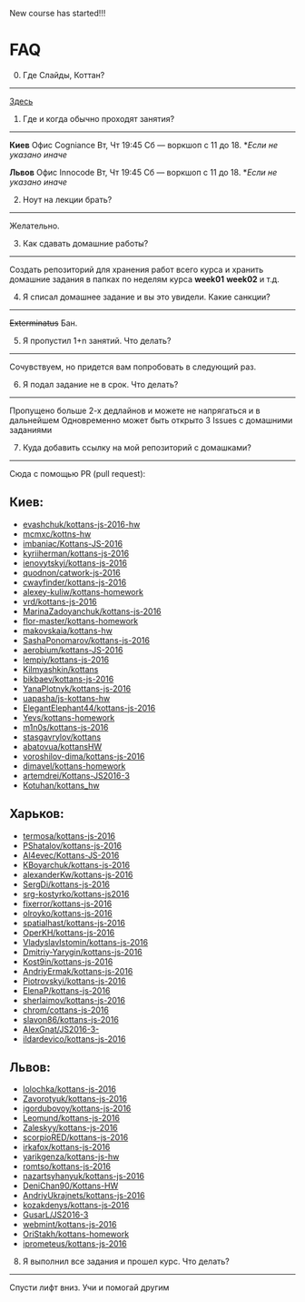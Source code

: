 New course has started!!!

FAQ
=======

0. Где Слайды, Коттан?
--------------
[Здесь](http://kottans.org/js-slides/)

1. Где и когда обычно проходят занятия?
-----------------------
**Киев**
Офис Cogniance
Вт, Чт 19:45
Сб &mdash; воркшоп с 11 до 18. **Если не указано иначе*

**Львов**
Офис Innocode
Вт, Чт 19:45
Сб &mdash; воркшоп с 11 до 18. **Если не указано иначе*

2. Ноут на лекции брать?
------------------
Желательно.

3. Как сдавать домашние работы?
-------------------
Создать репозиторий для хранения работ всего курса и хранить домашние задания в папках по неделям курса
**week01** **week02** и т.д.

4. Я списал домашнее задание и вы это увидели. Какие санкции?
--------------
~~Exterminatus~~ Бан.

5. Я пропустил 1+n занятий. Что делать?
-------------------------------------
Сочувствуем, но придется вам попробовать в следующий раз.

6. Я подал задание не в срок. Что делать?
------------------
 Пропущено больше 2-х дедлайнов и можете не напрягаться и в дальнейшем
 Одновременно может быть открыто 3 Issues с домашними заданиями

7. Куда добавить ссылку на мой репозиторий с домашками?
--------------
Сюда с помощью PR (pull request):

## Киев:
+ [evashchuk/kottans-js-2016-hw](https://github.com/evashchuk/kottans-js-2016-hw.git)
+ [mcmxc/kottns-hw](https://github.com/mcmxc/kottns-hw.git)
+ [imbaniac/Kottans-JS-2016](https://github.com/imbaniac/Kottans-JS-2016)
+ [kyriiherman/kottans-js-2016](https://github.com/kyriiherman/kottans-js-2016.git)
+ [ienovytskyi/kottans-js-2016](https://github.com/ienovytskyi/kottans-js-2016.git)
+ [quodnon/catwork-js-2016](https://github.com/quodnon/catwork-js-2016.git)
+ [cwayfinder/kottans-js-2016](https://github.com/cwayfinder/kottans-js-2016)
+ [alexey-kuliw/kottans-homework](https://github.com/alexey-kuliw/kottans-homework.git)
+ [vrd/kottans-js-2016](https://github.com/vrd/kottans-js-2016.git)
+ [MarinaZadoyanchuk/kottans-js-2016](https://github.com/MarinaZadoyanchuk/kottans-js-2016.git)
+ [flor-master/kottans-homework](https://github.com/flor-master/kottans-homework.git)
+ [makovskaia/kottans-hw](https://github.com/makovskaia/kottans-hw.git)
+ [SashaPonomarov/kottans-js-2016](https://github.com/SashaPonomarov/kottans-js-2016.git)
+ [aerobium/kottans-JS-2016](https://github.com/aerobium/kottans-JS-2016)
+ [lempiy/kottans-js-2016](https://github.com/lempiy/kottans-js-2016.git)
+ [Kilmyashkin/kottans](https://github.com/Kilmyashkin/kottans)
+ [bikbaev/kottans-js-2016](https://github.com/bikbaev/kottans-js-2016.git)
+ [YanaPlotnyk/kottans-js-2016](https://github.com/YanaPlotnyk/kottans-js-2016.git)
+ [uapasha/js-kottans-hw](https://github.com/uapasha/js-kottans-hw)
+ [ElegantElephant44/kottans-js-2016](https://github.com/ElegantElephant44/kottans-js-2016)
+ [Yevs/kottans-homework](https://github.com/Yevs/kottans-homework)
+ [m1n0s/kottans-js-2016](https://github.com/m1n0s/kottans-js-2016)
+ [stasgavrylov/kottans](https://github.com/stasgavrylov/kottans)
+ [abatovua/kottansHW](https://github.com/abatovua/kottansHW)
+ [voroshilov-dima/kottans-js-2016](https://github.com/voroshilov-dima/kottans-js-2016.git)
+ [dimavel/kottans-homework](https://github.com/dimavel/kottans-homework)
+ [artemdrei/Kottans-JS2016-3](https://github.com/artemdrei/Kottans-JS2016-3)
+ [Kotuhan/kottans_hw](https://github.com/Kotuhan/kottans_hw.git)

## Харьков:
+ [termosa/kottans-js-2016](https://github.com/termosa/kottans-js-2016)  
+ [PShatalov/kottans-js-2016](https://github.com/PShatalov/kottans-js-2016.git)
+ [Al4evec/Kottans-JS-2016](https://github.com/Al4evec/Kottans-JS-2016.git)
+ [KBoyarchuk/kottans-js-2016](https://github.com/KBoyarchuk/kottans-js-2016)
+ [alexanderKw/kottans-js-2016](https://github.com/alexanderKw/kottans-js-2016.git)
+ [SergDi/kottans-js-2016](https://github.com/SergDi/kottans-js-2016.git)
+ [srg-kostyrko/kottans-js2016](https://github.com/srg-kostyrko/kottans-js2016.git)
+ [fixerror/kottans-js-2016](https://github.com/fixerror/kottans-js-2016.git)
+ [olroyko/kottans-js-2016](https://github.com/olroyko/kottans-js-2016.git)
+ [spatialhast/kottans-js-2016](https://github.com/spatialhast/kottans-js-2016.git)
+ [OperKH/kottans-js-2016](https://github.com/OperKH/kottans-js-2016.git)
+ [VladyslavIstomin/kottans-js-2016](https://github.com/VladyslavIstomin/kottans-js-2016.git)
+ [Dmitriy-Yarygin/kottans-js-2016](https://github.com/Dmitriy-Yarygin/kottans-js-2016.git)
+ [Kost9in/kottans-js-2016](https://github.com/Kost9in/kottans-js-2016)
+ [AndriyErmak/kottans-js-2016](https://github.com/AndriyErmak/kottans-js-2016)
+ [Piotrovskyi/kottans-js-2016](https://github.com/Piotrovskyi/kottans-js-2016)
+ [ElenaP/kottans-js-2016](https://github.com/ElenaP/kottans-js-2016)
+ [sherlaimov/kottans-js-2016](https://github.com/sherlaimov/kottans-js-2016)
+ [chrom/cottans-js-2016](https://github.com/chrom/cottans-js-2016)
+ [slavon86/kottans-js-2016](https://github.com/slavon86/kottans-js-2016.git)
+ [AlexGnat/JS2016-3-](https://github.com/AlexGnat/JS2016-3-)
+ [ildardevico/kottans-js-2016](https://github.com/ildardevico/kottans-js-2016)

## Львов:
+ [lolochka/kottans-js-2016](https://github.com/lolochka/kottans-js-2016)
+ [Zavorotyuk/kottans-js-2016](https://github.com/Zavorotyuk/kottans-js-2016.git)
+ [igordubovoy/kottans-js-2016](https://github.com/igordubovoy/JS2016-3-.git)
+ [Leomund/kottans-js-2016](https://github.com/Leomund/kottans-js-2016.git)
+ [Zaleskyy/kottans-js-2016](https://github.com/zalesky/kottans-js-2016.git)
+ [scorpioRED/kottans-js-2016](https://github.com/scorpioRED/kottans-js-2016.git)
+ [irkafox/kottans-js-2016](https://github.com/irkafox/kottans-js-2016)
+ [yarikgenza/kottans-js-hw](https://github.com/yarikgenza/kottans-js-hw)
+ [romtso/kottans-js-2016](https://github.com/romtso/kottans-js-2016.git)
+ [nazartsyhanyuk/kottans-js-2016](https://github.com/nazartsyhanyuk/kottans-js-2016)
+ [DeniChan90/Kottans-HW](https://github.com/DeniChan90/Kottans-HW)
+ [AndriyUkrajnets/kottans-js-2016](https://github.com/AndriyUkrajnets/kottans-js-2016)
+ [kozakdenys/kottans-js-2016](https://github.com/kozakdenys/kottans-js-2016)
+ [GusarL/JS2016-3](https://github.com/GusarL/kottans_homework.git)
+ [webmint/kottans-js-2016](https://github.com/webmint/kottans-js-2016.git)
+ [OriStakh/kottans-homework](https://github.com/OriStakh/kottans-homework.git)
+ [iprometeus/kottans-js-2016](https://github.com/iprometeus/kottans-js-2016.git)
8. Я выполнил все задания и прошел курс. Что делать?
---------------------------
Спусти лифт вниз. Учи и помогай другим
